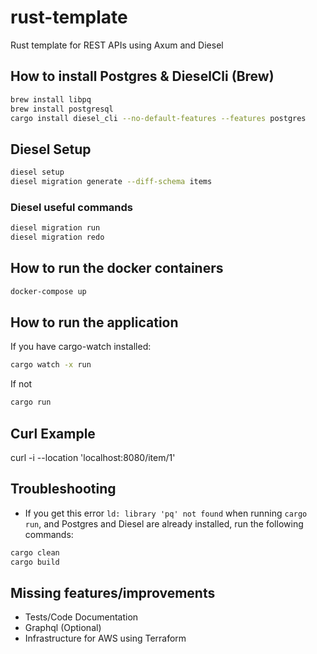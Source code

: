 # rust-template

Rust template for REST APIs using Axum and Diesel

## How to install Postgres & DieselCli (Brew)

```bash
brew install libpq
brew install postgresql
cargo install diesel_cli --no-default-features --features postgres
```

## Diesel Setup

```bash
diesel setup
diesel migration generate --diff-schema items
```

### Diesel useful commands

```bash
diesel migration run
diesel migration redo
```

## How to run the docker containers

```bash
docker-compose up
```

## How to run the application

If you have cargo-watch installed:

```bash
cargo watch -x run 
```

If not

```bash
cargo run
```

## Curl Example

curl -i --location 'localhost:8080/item/1'

## Troubleshooting

- If you get this error `ld: library 'pq' not found` when running `cargo run`, and Postgres and Diesel are already installed, run the following commands:

```bash
cargo clean
cargo build
```

## Missing features/improvements

- Tests/Code Documentation
- Graphql (Optional)
- Infrastructure for AWS using Terraform
